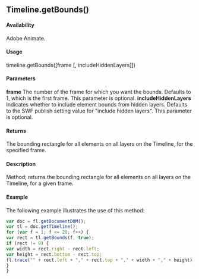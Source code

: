 ## Timeline.getBounds()

#### Availability

Adobe Animate.

#### Usage

timeline.getBounds(\[frame \[, includeHiddenLayers\]\])

#### Parameters

**frame** The number of the frame for which you want the bounds. Defaults to 1, which is the first frame. This parameter is optional.
**includeHiddenLayers** Indicates whether to include element bounds from hidden layers. Defaults to the SWF publish setting value for "include hidden layers". This parameter is optional.

#### Returns

The bounding rectangle for all elements on all layers on the Timeline, for the specified frame.

#### Description

Method; returns the bounding rectangle for all elements on all layers on the Timeline, for a given frame.

#### Example

The following example illustrates the use of this method:

```javascript
var doc = fl.getDocumentDOM();
var tl = doc.getTimeline();
for (var f = 1; f <= 20; f++) {
var rect = tl.getBounds(f, true);
if (rect != 0) {
var width = rect.right - rect.left;
var height = rect.bottom - rect.top;
fl.trace("" + rect.left + "," + rect.top + "," + width + "," + height);
}
}

```
